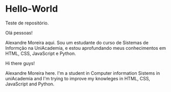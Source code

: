 # Hello-World
Teste de repositório.

Olá pessoas!

Alexandre Moreira aqui. Sou um estudante do curso de Sistemas de Informção na UniAcademia, e estou aprofundando meus conhecimentos em HTML, CSS, JavaScript e Python.

Hi there guys!

Alexandre Moreira here. I'm a student in Computer information Sistems in uniAcademia and I'm trying to improve my knowleges in HTML, CSS, JavaScript and Python.

